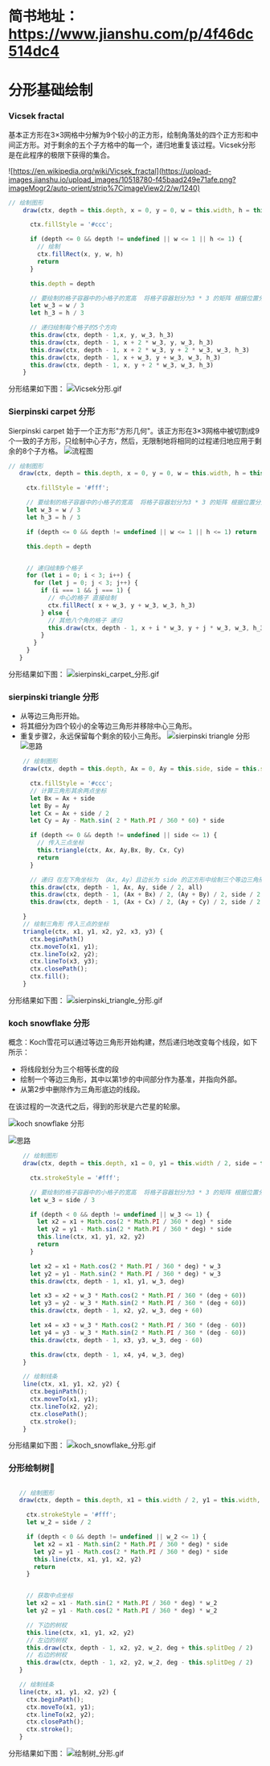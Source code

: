 # 简书地址：https://www.jianshu.com/p/4f46dc514dc4

# 分形基础绘制
### Vicsek fractal
基本正方形在3×3网格中分解为9个较小的正方形，绘制角落处的四个正方形和中间正方形。对于剩余的五个子方格中的每一个，递归地重复该过程。Vicsek分形是在此程序的极限下获得的集合。

![https://en.wikipedia.org/wiki/Vicsek_fractal](https://upload-images.jianshu.io/upload_images/10518780-f45baad249e71afe.png?imageMogr2/auto-orient/strip%7CimageView2/2/w/1240)
```js
// 绘制图形
    draw(ctx, depth = this.depth, x = 0, y = 0, w = this.width, h = this.width) {

      ctx.fillStyle = '#ccc';

      if (depth <= 0 && depth != undefined || w <= 1 || h <= 1) {
        // 绘制
        ctx.fillRect(x, y, w, h)
        return
      }

      this.depth = depth

      // 要绘制的格子容器中的小格子的宽高  将格子容器划分为3 * 3 的矩阵 根据位置分别绘制小格子
      let w_3 = w / 3
      let h_3 = h / 3

      // 递归绘制每个格子的5个方向
      this.draw(ctx, depth - 1,x, y, w_3, h_3)
      this.draw(ctx, depth - 1, x + 2 * w_3, y, w_3, h_3)
      this.draw(ctx, depth - 1, x + 2 * w_3, y + 2 * w_3, w_3, h_3)
      this.draw(ctx, depth - 1, x + w_3, y + w_3, w_3, h_3)
      this.draw(ctx, depth - 1, x, y + 2 * w_3, w_3, h_3) 
    }

```
分形结果如下图：
![Vicsek分形.gif](https://upload-images.jianshu.io/upload_images/10518780-00ec90c3bb6c07da.gif?imageMogr2/auto-orient/strip)



### Sierpinski carpet 分形
Sierpinski carpet 始于一个正方形"方形几何"。该正方形在3×3网格中被切割成9个一致的子方形，只绘制中心子方，然后，无限制地将相同的过程递归地应用于剩余的8个子方格。
![流程图](https://upload-images.jianshu.io/upload_images/10518780-d5faabcb2a6099bb.png?imageMogr2/auto-orient/strip%7CimageView2/2/w/1240)

 ```js
 // 绘制图形
    draw(ctx, depth = this.depth, x = 0, y = 0, w = this.width, h = this.width) {

      ctx.fillStyle = '#fff';

      // 要绘制的格子容器中的小格子的宽高  将格子容器划分为3 * 3 的矩阵 根据位置分别绘制小格子
      let w_3 = w / 3
      let h_3 = h / 3

      if (depth <= 0 && depth != undefined || w <= 1 || h <= 1) return

      this.depth = depth


      // 递归绘制9个格子
      for (let i = 0; i < 3; i++) {
        for (let j = 0; j < 3; j++) {
          if (i === 1 && j === 1) {
            // 中心的格子 直接绘制
            ctx.fillRect( x + w_3, y + w_3, w_3, h_3)
          } else {
            // 其他八个角的格子 递归
            this.draw(ctx, depth - 1, x + i * w_3, y + j * w_3, w_3, h_3)
          }
        }
      }
    }
 ```
分形结果如下图：
![sierpinski_carpet_分形.gif](https://upload-images.jianshu.io/upload_images/10518780-e0e9d17c95c077ca.gif?imageMogr2/auto-orient/strip)

### sierpinski triangle 分形
- 从等边三角形开始。
- 将其细分为四个较小的全等边三角形并移除中心三角形。
- 重复步骤2，永远保留每个剩余的较小三角形。
![sierpinski triangle 分形](https://upload-images.jianshu.io/upload_images/10518780-a11010a25ef069ec.png?imageMogr2/auto-orient/strip%7CimageView2/2/w/1240)
![思路](https://upload-images.jianshu.io/upload_images/10518780-7c43738faa20244e.png?imageMogr2/auto-orient/strip%7CimageView2/2/w/1240)
```js
    // 绘制图形
    draw(ctx, depth = this.depth, Ax = 0, Ay = this.side, side = this.side, all = this.depth) {

      ctx.fillStyle = '#ccc';
      // 计算三角形其余两点坐标
      let Bx = Ax + side
      let By = Ay
      let Cx = Ax + side / 2
      let Cy = Ay - Math.sin( 2 * Math.PI / 360 * 60) * side

      if (depth <= 0 && depth != undefined || side <= 1) {
        // 传入三点坐标
        this.triangle(ctx, Ax, Ay,Bx, By, Cx, Cy)
        return
      }

      // 递归 在左下角坐标为 （Ax, Ay）且边长为 side 的正方形中绘制三个等边三角形
      this.draw(ctx, depth - 1, Ax, Ay, side / 2, all)
      this.draw(ctx, depth - 1, (Ax + Bx) / 2, (Ay + By) / 2, side / 2, all)
      this.draw(ctx, depth - 1, (Ax + Cx) / 2, (Ay + Cy) / 2, side / 2, all)

    }
    // 绘制三角形 传入三点的坐标
    triangle(ctx, x1, y1, x2, y2, x3, y3) {
      ctx.beginPath()
      ctx.moveTo(x1, y1);
      ctx.lineTo(x2, y2);
      ctx.lineTo(x3, y3);
      ctx.closePath();
      ctx.fill();
    }
```
分形结果如下图：
![sierpinski_triangle_分形.gif](https://upload-images.jianshu.io/upload_images/10518780-1c9d91da40b82d00.gif?imageMogr2/auto-orient/strip)

### koch snowflake 分形
概念：Koch雪花可以通过等边三角形开始构建，然后递归地改变每个线段，如下所示：
-  将线段划分为三个相等长度的段
-  绘制一个等边三角形，其中以第1步的中间部分作为基准，并指向外部。
-  从第2步中删除作为三角形底边的线段。

在该过程的一次迭代之后，得到的形状是六芒星的轮廓。

![koch snowflake 分形](https://upload-images.jianshu.io/upload_images/10518780-6f3ac77fd8e0398b.png?imageMogr2/auto-orient/strip%7CimageView2/2/w/1240)

![思路](https://upload-images.jianshu.io/upload_images/10518780-b9ff3c9a7ce7bf37.png?imageMogr2/auto-orient/strip%7CimageView2/2/w/1240)


```js
    // 绘制图形
    draw(ctx, depth = this.depth, x1 = 0, y1 = this.width / 2, side = this.width, deg = 0) {

      ctx.strokeStyle = '#fff';

      // 要绘制的格子容器中的小格子的宽高  将格子容器划分为3 * 3 的矩阵 根据位置分别绘制小格子
      let w_3 = side / 3

      if (depth < 0 && depth != undefined || w_3 <= 1) {
        let x2 = x1 + Math.cos(2 * Math.PI / 360 * deg) * side
        let y2 = y1 - Math.sin(2 * Math.PI / 360 * deg) * side
        this.line(ctx, x1, y1, x2, y2)
        return
      }

      let x2 = x1 + Math.cos(2 * Math.PI / 360 * deg) * w_3
      let y2 = y1 - Math.sin(2 * Math.PI / 360 * deg) * w_3
      this.draw(ctx, depth - 1, x1, y1, w_3, deg)

      let x3 = x2 + w_3 * Math.cos(2 * Math.PI / 360 * (deg + 60))
      let y3 = y2 - w_3 * Math.sin(2 * Math.PI / 360 * (deg + 60))
      this.draw(ctx, depth - 1, x2, y2, w_3, deg + 60)

      let x4 = x3 + w_3 * Math.cos(2 * Math.PI / 360 * (deg - 60))
      let y4 = y3 - w_3 * Math.sin(2 * Math.PI / 360 * (deg - 60))
      this.draw(ctx, depth - 1, x3, y3, w_3, deg - 60)

      this.draw(ctx, depth - 1, x4, y4, w_3, deg)
    }

    // 绘制线条
    line(ctx, x1, y1, x2, y2) {
      ctx.beginPath();
      ctx.moveTo(x1, y1);
      ctx.lineTo(x2, y2);
      ctx.closePath();
      ctx.stroke();
    }
```

分形结果如下图：
![koch_snowflake_分形.gif](https://upload-images.jianshu.io/upload_images/10518780-25760a8074f09982.gif?imageMogr2/auto-orient/strip)

### 分形绘制树🌲
 ```js
    
    // 绘制图形
    draw(ctx, depth = this.depth, x1 = this.width / 2, y1 = this.width, side = this.width, deg = 0) {

      ctx.strokeStyle = '#fff';
      let w_2 = side / 2

      if (depth < 0 && depth != undefined || w_2 <= 1) {
        let x2 = x1 - Math.sin(2 * Math.PI / 360 * deg) * side
        let y2 = y1 - Math.cos(2 * Math.PI / 360 * deg) * side
        this.line(ctx, x1, y1, x2, y2)
        return
      }


      // 获取中点坐标
      let x2 = x1 - Math.sin(2 * Math.PI / 360 * deg) * w_2
      let y2 = y1 - Math.cos(2 * Math.PI / 360 * deg) * w_2
 
      // 下边的树杈
      this.line(ctx, x1, y1, x2, y2)
      // 左边的树杈
      this.draw(ctx, depth - 1, x2, y2, w_2, deg + this.splitDeg / 2)
      // 右边的树杈
      this.draw(ctx, depth - 1, x2, y2, w_2, deg - this.splitDeg / 2)
    }

    // 绘制线条
    line(ctx, x1, y1, x2, y2) {
      ctx.beginPath();
      ctx.moveTo(x1, y1);
      ctx.lineTo(x2, y2);
      ctx.closePath();
      ctx.stroke();
    }
```

分形结果如下图：
![绘制树_分形.gif](https://upload-images.jianshu.io/upload_images/10518780-508d600bbac7daa9.gif?imageMogr2/auto-orient/strip)




